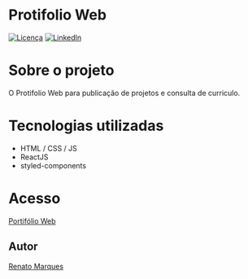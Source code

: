 # Protifolio Web

[![Licença][licenca-shield]][licenca-url]
[![LinkedIn][linkedin-shield]][linkedin-url]

# Sobre o projeto

O Protifolio Web para publicação de projetos e consulta de curriculo.

# Tecnologias utilizadas

- HTML / CSS / JS
- ReactJS
- styled-components


# Acesso

[Portifólio Web](https://renatomak.github.io/)

## Autor
[Renato Marques](https://www.linkedin.com/in/renatomarques-dev-web/)


[licenca-shield]: https://img.shields.io/github/license/renatomak/trybeer?style=for-the-badge
[licenca-url]: (https://github.com/renatomak/trybeer/blob/master/LICENSE)
[linkedin-shield]: https://img.shields.io/badge/-LinkedIn-black.svg?style=for-the-badge&logo=linkedin&colorB=555
[linkedin-url]: https://www.linkedin.com/in/renatomarques-dev-web/
[product-screenshot]: images/screenshot.png
